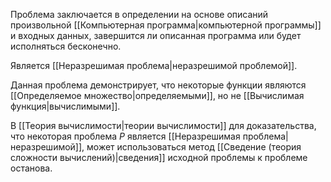 Проблема заключается в определении на основе описаний произвольной [[Компьютерная программа|компьютерной программы]] и входных данных, завершится ли описанная программа или будет исполняться бесконечно.

Является [[Неразрешимая проблема|неразрешимой проблемой]].

Данная проблема демонстрирует, что некоторые функции являются [[Определяемое множество|определяемыми]], но не [[Вычислимая функция|вычислимыми]].

В [[Теория вычислимости|теории вычислимости]] для доказательства, что некоторая проблема $P$ является [[Неразрешимая проблема|неразрешимой]], может использоваться метод [[Сведение (теория сложности вычислений)|сведения]] исходной проблемы к проблеме останова.